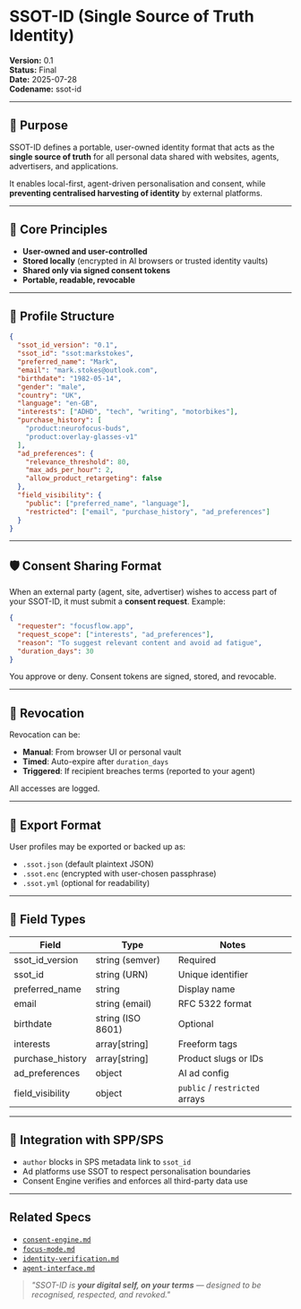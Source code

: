 # SSOT-ID (Single Source of Truth Identity)
**Version:** 0.1  
**Status:** Final  
**Date:** 2025-07-28  
**Codename:** ssot-id

---

## 🧠 Purpose

SSOT-ID defines a portable, user-owned identity format that acts as the **single source of truth** for all personal data shared with websites, agents, advertisers, and applications.

It enables local-first, agent-driven personalisation and consent, while **preventing centralised harvesting of identity** by external platforms.

---

## 🔐 Core Principles

- **User-owned and user-controlled**
- **Stored locally** (encrypted in AI browsers or trusted identity vaults)
- **Shared only via signed consent tokens**
- **Portable, readable, revocable**

---

## 🧱 Profile Structure

```json
{
  "ssot_id_version": "0.1",
  "ssot_id": "ssot:markstokes",
  "preferred_name": "Mark",
  "email": "mark.stokes@outlook.com",
  "birthdate": "1982-05-14",
  "gender": "male",
  "country": "UK",
  "language": "en-GB",
  "interests": ["ADHD", "tech", "writing", "motorbikes"],
  "purchase_history": [
    "product:neurofocus-buds",
    "product:overlay-glasses-v1"
  ],
  "ad_preferences": {
    "relevance_threshold": 80,
    "max_ads_per_hour": 2,
    "allow_product_retargeting": false
  },
  "field_visibility": {
    "public": ["preferred_name", "language"],
    "restricted": ["email", "purchase_history", "ad_preferences"]
  }
}
```

---

## 🛡 Consent Sharing Format

When an external party (agent, site, advertiser) wishes to access part of your SSOT-ID, it must submit a **consent request**. Example:

```json
{
  "requester": "focusflow.app",
  "request_scope": ["interests", "ad_preferences"],
  "reason": "To suggest relevant content and avoid ad fatigue",
  "duration_days": 30
}
```

You approve or deny. Consent tokens are signed, stored, and revocable.

---

## 🔄 Revocation

Revocation can be:
- **Manual**: From browser UI or personal vault
- **Timed**: Auto-expire after `duration_days`
- **Triggered**: If recipient breaches terms (reported to your agent)

All accesses are logged.

---

## 🔐 Export Format

User profiles may be exported or backed up as:

- `.ssot.json` (default plaintext JSON)
- `.ssot.enc` (encrypted with user-chosen passphrase)
- `.ssot.yml` (optional for readability)

---

## 🔎 Field Types

| Field               | Type           | Notes |
|--------------------|----------------|-------|
| ssot_id_version    | string (semver) | Required |
| ssot_id            | string (URN)   | Unique identifier |
| preferred_name     | string         | Display name |
| email              | string (email) | RFC 5322 format |
| birthdate          | string (ISO 8601) | Optional |
| interests          | array[string]  | Freeform tags |
| purchase_history   | array[string]  | Product slugs or IDs |
| ad_preferences     | object         | AI ad config |
| field_visibility   | object         | `public` / `restricted` arrays |

---

## 📡 Integration with SPP/SPS

- `author` blocks in SPS metadata link to `ssot_id`
- Ad platforms use SSOT to respect personalisation boundaries
- Consent Engine verifies and enforces all third-party data use

---

## Related Specs

- [`consent-engine.md`](./consent-engine.md)
- [`focus-mode.md`](./focus-mode.md)
- [`identity-verification.md`](./identity-verification.md)
- [`agent-interface.md`](../agent-interface/agent-interface.md)


> _"SSOT-ID is **your digital self, on your terms** — designed to be recognised, respected, and revoked."_